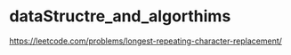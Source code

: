 # dataStructre_and_algorthims
https://leetcode.com/problems/longest-repeating-character-replacement/